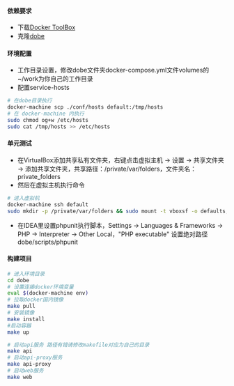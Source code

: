 #### 依赖要求
- 下载[Docker ToolBox](https://www.docker.com/docker-toolbox)
- 克隆[dobe](https://github.com/JanfyLiu/dobe)

#### 环境配置
- 工作目录设置，修改dobe文件夹docker-compose.yml文件volumes的~/work为你自己的工作目录
- 配置service-hosts
```sh
# 在dobe目录执行
docker-machine scp ./conf/hosts default:/tmp/hosts
# 在 docker-machine 内执行
sudo chmod og+w /etc/hosts
sudo cat /tmp/hosts >> /etc/hosts

```

#### 单元测试
- 在VirtualBox添加共享私有文件夹，右键点击虚拟主机 -> 设置 -> 共享文件夹 -> 添加共享文件夹，共享路径：/private/var/folders，文件夹名：private_folders
- 然后在虚拟主机执行命令
```sh
# 进入虚拟机
docker-machine ssh default
sudo mkdir -p /private/var/folders && sudo mount -t vboxsf -o defaults,uid=`id -u docker`,gid=`id -g docker` private_folders /private/var/folders && exit
```
- 在IDEA里设置phpunit执行脚本，Settings -> Languages & Frameworks -> PHP -> Interpreter -> Other Local，"PHP executable" 设置绝对路径 dobe/scripts/phpunit

#### 构建项目
```sh
# 进入环境目录
cd dobe
# 设置连接docker环境变量
eval $(docker-machine env)
# 拉取docker国内镜像
make pull
# 安装镜像
make install
#启动容器
make up

# 启动api服务 路径有错请修改makefile对应为自己的目录
make api
# 启动api-proxy服务
make api-proxy
# 启动web服务
make web
```
